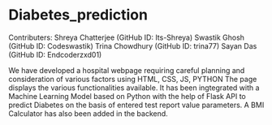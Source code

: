 # Diabetes_prediction
Contributers:
Shreya Chatterjee (GitHub ID: Its-Shreya)
Swastik Ghosh (GitHub ID: Codeswastik)
Trina Chowdhury (GitHub ID: trina77)
Sayan Das (GitHub ID: Endcoderzxd01)

We have developed a hospital webpage  requiring careful planning and consideration of various factors using HTML, CSS, JS, PYTHON  The page displays the various functionalities available. It has been ingtegrated with a Machine Learning Model based on Python with the help of Flask API to predict Diabetes on the basis of entered test report value parameters. A BMI Calculator has also been added in the backend.
